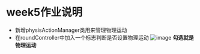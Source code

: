 # week5作业说明

- 新增physisActionManager类用来管理物理运动
- 在roundController中加入一个标志判断是否设置物理运动
![image](https://wx1.sinaimg.cn/mw690/b41a0581ly1fqo5nhqv5jj20h206aq37.jpg)
**勾选就是物理运动**

 
 